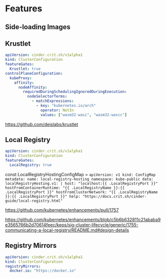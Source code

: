# Features

## Side-loading Images

## Krustlet

```yaml
apiVersion: cinder.crit.sh/v1alpha1
kind: ClusterConfiguration
featureGates:
  Krustlet: true
controlPlaneConfiguration:
  kubeProxy:
    affinity:
      nodeAffinity:
        requiredDuringSchedulingIgnoredDuringExecution:
          nodeSelectorTerms:
            - matchExpressions:
              - key: "kubernetes.io/arch"
                operator: NotIn
                values: ["wasm32-wasi", "wasm32-wascc"]
```

https://github.com/deislabs/krustlet

## Local Registry

```yaml
apiVersion: cinder.crit.sh/v1alpha1
kind: ClusterConfiguration
featureGates:
  LocalRegistry: true
```

const LocalRegistryHostingConfigMap = `apiVersion: v1
kind: ConfigMap
metadata:
  name: local-registry-hosting
  namespace: kube-public
data:
  localRegistryHosting.v1: |
    host: "localhost:{{ .LocalRegistryPort }}"
    hostFromContainerRuntime: "{{ .LocalRegistryName }}:{{ .LocalRegistryPort }}"
    hostFromClusterNetwork: "{{ .LocalRegistryName }}:{{ .LocalRegistryPort }}"
    help: "https://docs.crit.sh/cinder-guide/local-registry.html"`

https://github.com/kubernetes/enhancements/pull/1757

https://github.com/kubernetes/enhancements/blob/c5b6b632811c21ababa9e3565766b2d70614feec/keps/sig-cluster-lifecycle/generic/1755-communicating-a-local-registry/README.md#design-details

## Registry Mirrors

```yaml
apiVersion: cinder.crit.sh/v1alpha1
kind: ClusterConfiguration
registryMirrors:
  docker.io: "https://docker.io"
```

